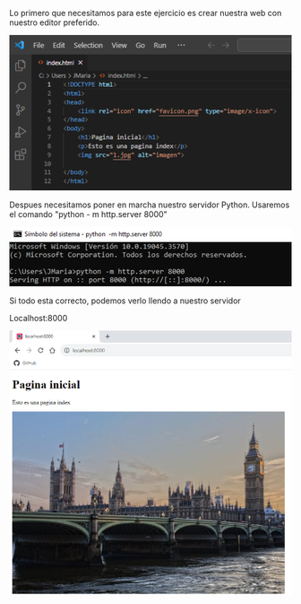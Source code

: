 Lo primero que necesitamos para este ejercicio es crear nuestra web con nuestro editor preferido.

![primera](0.png)

Despues necesitamos poner en marcha nuestro servidor Python.
Usaremos el comando "python - m http.server 8000"

![segundo](1.png)

Si todo esta correcto, podemos verlo llendo a nuestro servidor

Localhost:8000

![tercero](2.png)

